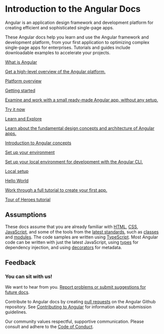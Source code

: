 <h1 class="no-toc">Introduction to the Angular Docs</h1>

Angular is an application design framework and development platform for creating efficient and sophisticated single-page apps.

These Angular docs help you learn and use the Angular framework and development platform, from your first application to optimizing complex single-page apps for enterprises.
Tutorials and guides include downloadable examples to accelerate your projects.

<div class="card-container">
  <a href="guide/what-is-angular" class="docs-card" title="Angular Platform Overview">
    <section>What is Angular</section>
    <p>Get a high-level overview of the Angular platform.</p>
    <p class="card-footer">Platform overview</p>
  </a>
  <a href="start" class="docs-card" title="Getting started">
    <section>Getting started</section>
    <p>Examine and work with a small ready-made Angular app, without any setup.</p>
    <p class="card-footer">Try it now</p>
  </a>
  <a href="guide/architecture" class="docs-card" title="Angular Concepts">
    <section>Learn and Explore</section>
    <p>Learn about the fundamental design concepts and architecture of Angular apps.</p>
    <p class="card-footer">Introduction to Angular concepts</p>
  </a>
  <a href="guide/setup-local" class="docs-card" title="Angular Local Environment Setup">
    <section>Set up your environment</section>
    <p>Set up your local environment for development with the Angular CLI.</p>
    <p class="card-footer">Local setup</p>
  </a>
  <a href="tutorial" class="docs-card" title="Work through a full tutorial">
    <section>Hello World</section>
    <p>Work through a full tutorial to create your first app.</p>
    <p class="card-footer">Tour of Heroes tutorial</p>
  </a>
</div>

## Assumptions

These docs assume that you are already familiar with [HTML](https://developer.mozilla.org/docs/Learn/HTML/Introduction_to_HTML "Learn HTML"), [CSS](https://developer.mozilla.org/docs/Learn/CSS/First_steps "Learn CSS"), [JavaScript](https://developer.mozilla.org/docs/Web/JavaScript/A_re-introduction_to_JavaScript "Learn JavaScript"),
and some of the tools from the [latest standards](https://developer.mozilla.org/docs/Web/JavaScript/Language_Resources "Latest JavaScript standards"), such as [classes](https://developer.mozilla.org/docs/Web/JavaScript/Reference/Classes "ES2015 Classes") and [modules](https://developer.mozilla.org/docs/Web/JavaScript/Reference/Statements/import "ES2015 Modules").
The code samples are written using [TypeScript](https://www.typescriptlang.org/ "TypeScript").
Most Angular code can be written with just the latest JavaScript, using [types](https://www.typescriptlang.org/docs/handbook/classes.html "TypeScript Types") for dependency injection, and using [decorators](https://www.typescriptlang.org/docs/handbook/decorators.html "Decorators") for metadata.

## Feedback

<h3>You can sit with us!</h3>

We want to hear from you. [Report problems or submit suggestions for future docs](https://github.com/angular/angular/issues/new/choose "Angular GitHub repository new issue form").

Contribute to Angular docs by creating
[pull requests](https://github.com/angular/angular/pulls "Angular Github pull requests")
on the Angular Github repository.
See [Contributing to Angular](https://github.com/angular/angular/blob/main/CONTRIBUTING.md "Contributing guide")
for information about submission guidelines.

Our community values respectful, supportive communication.
Please consult and adhere to the [Code of Conduct](https://github.com/angular/code-of-conduct/blob/master/CODE_OF_CONDUCT.md "Contributor code of conduct").
